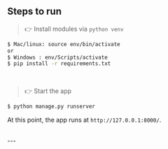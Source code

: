 
## Steps to run  

> 👉 Install modules via `python venv`  

```bash
$ Mac/linux: source env/bin/activate
or
$ Windows : env/Scripts/activate 
$ pip install -r requirements.txt
```

<br />

> 👉 Start the app

```bash
$ python manage.py runserver
```

At this point, the app runs at `http://127.0.0.1:8000/`. 

<br />
---
